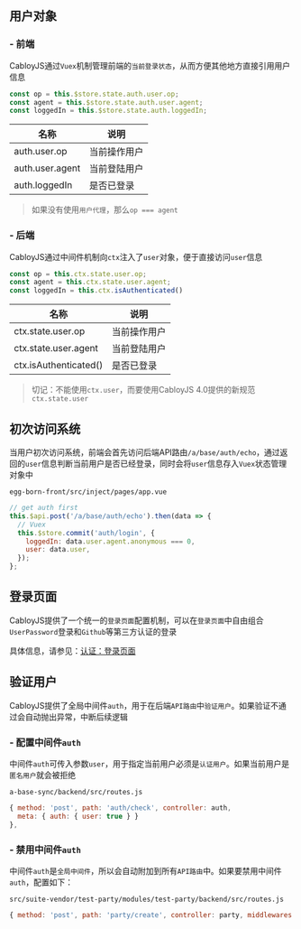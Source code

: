 ## 用户对象

### - 前端

CabloyJS通过`Vuex`机制管理前端的`当前登录状态`，从而方便其他地方直接引用用户信息

```javascript
const op = this.$store.state.auth.user.op;
const agent = this.$store.state.auth.user.agent;
const loggedIn = this.$store.state.auth.loggedIn;
```

|名称|说明|
|--|--|
|auth.user.op|当前操作用户|
|auth.user.agent|当前登陆用户|
|auth.loggedIn|是否已登录|

> 如果没有使用`用户代理`，那么`op === agent`

### - 后端

CabloyJS通过中间件机制向`ctx`注入了`user`对象，便于直接访问`user`信息

```javascript
const op = this.ctx.state.user.op;
const agent = this.ctx.state.user.agent;
const loggedIn = this.ctx.isAuthenticated()
```

|名称|说明|
|--|--|
|ctx.state.user.op|当前操作用户|
|ctx.state.user.agent|当前登陆用户|
|ctx.isAuthenticated()|是否已登录|

> 切记：不能使用`ctx.user`，而要使用CabloyJS 4.0提供的新规范`ctx.state.user`

## 初次访问系统

当用户初次访问系统，前端会首先访问后端API路由`/a/base/auth/echo`，通过返回的`user`信息判断当前用户是否已经登录，同时会将`user`信息存入`Vuex`状态管理对象中

`egg-born-front/src/inject/pages/app.vue`

``` javascript
// get auth first
this.$api.post('/a/base/auth/echo').then(data => {
  // Vuex
  this.$store.commit('auth/login', {
    loggedIn: data.user.agent.anonymous === 0,
    user: data.user,
  });
};      
```

## 登录页面

CabloyJS提供了一个统一的`登录页面`配置机制，可以在`登录页面`中自由组合`UserPassword`登录和`Github`等第三方认证的登录

具体信息，请参见：[认证：登录页面](https://cabloy.com/zh-cn/articles/0ba71d987615458f80c2b69784fc4068.html)

## 验证用户

CabloyJS提供了全局中间件`auth`，用于在后端`API路由`中`验证用户`。如果验证不通过会自动抛出异常，中断后续逻辑

### - 配置中间件`auth`

中间件`auth`可传入参数`user`，用于指定当前用户必须是`认证用户`。如果当前用户是`匿名用户`就会被拒绝

`a-base-sync/backend/src/routes.js`

``` javascript
{ method: 'post', path: 'auth/check', controller: auth, 
  meta: { auth: { user: true } } 
},
```

### - 禁用中间件`auth`

中间件`auth`是`全局中间件`，所以会自动附加到所有`API路由`中。如果要禁用中间件`auth`，配置如下：

`src/suite-vendor/test-party/modules/test-party/backend/src/routes.js`

``` javascript
{ method: 'post', path: 'party/create', controller: party, middlewares: 'inner', meta: { auth: { enable: false } } },
```
